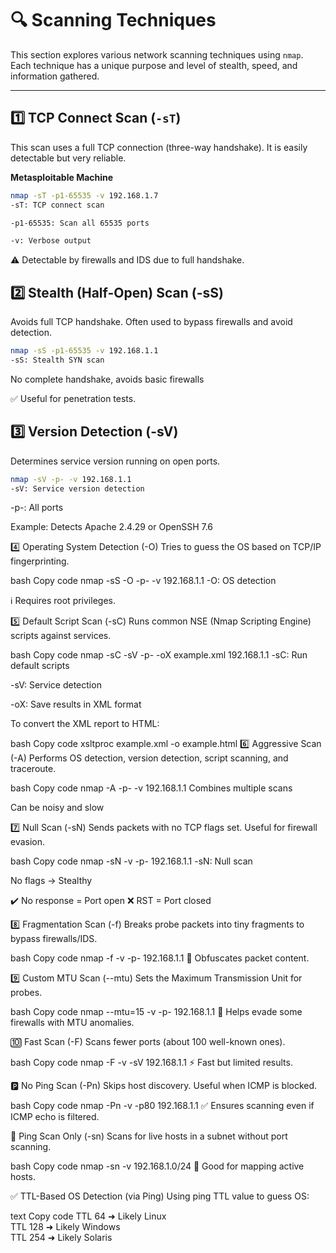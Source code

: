 # 🔍 Scanning Techniques

This section explores various network scanning techniques using `nmap`. Each technique has a unique purpose and level of stealth, speed, and information gathered.

---

## 1️⃣ TCP Connect Scan (`-sT`)

This scan uses a full TCP connection (three-way handshake). It is easily detectable but very reliable.

**Metasploitable Machine**

```bash
nmap -sT -p1-65535 -v 192.168.1.7
-sT: TCP connect scan

-p1-65535: Scan all 65535 ports

-v: Verbose output
```


⚠️ Detectable by firewalls and IDS due to full handshake.

## 2️⃣ Stealth (Half-Open) Scan (-sS)
Avoids full TCP handshake. Often used to bypass firewalls and avoid detection.

```bash
nmap -sS -p1-65535 -v 192.168.1.1
-sS: Stealth SYN scan
```
No complete handshake, avoids basic firewalls

✅ Useful for penetration tests.

## 3️⃣ Version Detection (-sV)
Determines service version running on open ports.

```bash
nmap -sV -p- -v 192.168.1.1
-sV: Service version detection
```
-p-: All ports

Example: Detects Apache 2.4.29 or OpenSSH 7.6

4️⃣ Operating System Detection (-O)
Tries to guess the OS based on TCP/IP fingerprinting.

bash
Copy code
nmap -sS -O -p- -v 192.168.1.1
-O: OS detection

ℹ️ Requires root privileges.

5️⃣ Default Script Scan (-sC)
Runs common NSE (Nmap Scripting Engine) scripts against services.

bash
Copy code
nmap -sC -sV -p- -oX example.xml 192.168.1.1
-sC: Run default scripts

-sV: Service detection

-oX: Save results in XML format

To convert the XML report to HTML:

bash
Copy code
xsltproc example.xml -o example.html
6️⃣ Aggressive Scan (-A)
Performs OS detection, version detection, script scanning, and traceroute.

bash
Copy code
nmap -A -p- -v 192.168.1.1
Combines multiple scans

Can be noisy and slow

7️⃣ Null Scan (-sN)
Sends packets with no TCP flags set. Useful for firewall evasion.

bash
Copy code
nmap -sN -v -p- 192.168.1.1
-sN: Null scan

No flags → Stealthy

✔️ No response = Port open
❌ RST = Port closed

8️⃣ Fragmentation Scan (-f)
Breaks probe packets into tiny fragments to bypass firewalls/IDS.

bash
Copy code
nmap -f -v -p- 192.168.1.1
🧩 Obfuscates packet content.

9️⃣ Custom MTU Scan (--mtu)
Sets the Maximum Transmission Unit for probes.

bash
Copy code
nmap --mtu=15 -v -p- 192.168.1.1
🔬 Helps evade some firewalls with MTU anomalies.

🔟 Fast Scan (-F)
Scans fewer ports (about 100 well-known ones).

bash
Copy code
nmap -F -v -sV 192.168.1.1
⚡ Fast but limited results.

🅿️ No Ping Scan (-Pn)
Skips host discovery. Useful when ICMP is blocked.

bash
Copy code
nmap -Pn -v -p80 192.168.1.1
✅ Ensures scanning even if ICMP echo is filtered.

🔁 Ping Scan Only (-sn)
Scans for live hosts in a subnet without port scanning.

bash
Copy code
nmap -sn -v 192.168.1.0/24
🧭 Good for mapping active hosts.

✅ TTL-Based OS Detection (via Ping)
Using ping TTL value to guess OS:

text
Copy code
TTL 64   ➜ Likely Linux  
TTL 128  ➜ Likely Windows  
TTL 254  ➜ Likely Solaris
